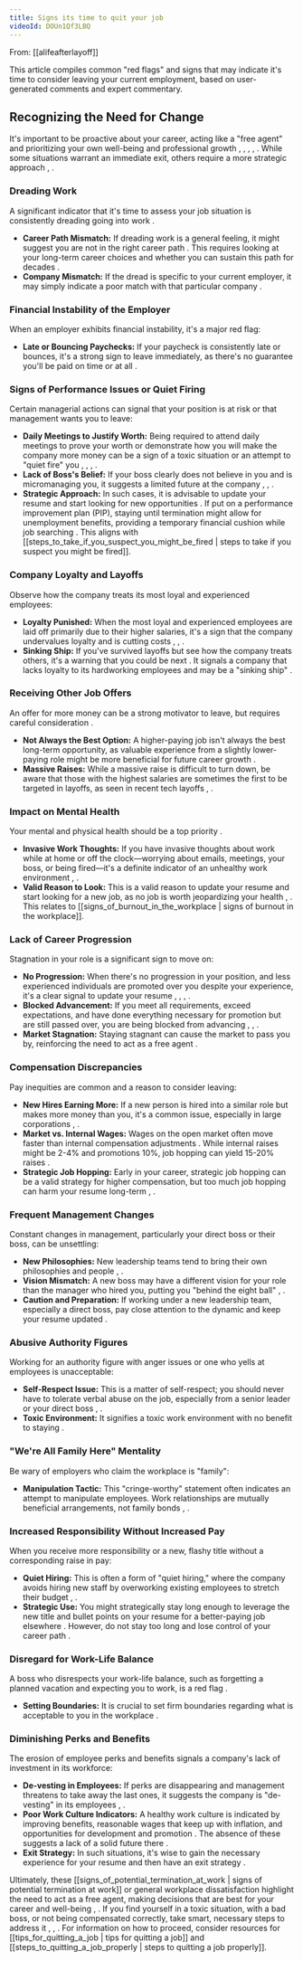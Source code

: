 ```yaml
---
title: Signs its time to quit your job
videoId: DOUn1Qf3LBQ
---
```


From: [[alifeafterlayoff]] <br/> 

This article compiles common "red flags" and signs that may indicate it's time to consider leaving your current employment, based on user-generated comments and expert commentary.

## Recognizing the Need for Change

It's important to be proactive about your career, acting like a "free agent" and prioritizing your own well-being and professional growth <a class="yt-timestamp" data-t="00:03:32"></a>, <a class="yt-timestamp" data-t="00:07:04"></a>, <a class="yt-timestamp" data-t="00:10:00"></a>, <a class="yt-timestamp" data-t="00:10:06"></a>, <a class="yt-timestamp" data-t="00:13:32"></a>. While some situations warrant an immediate exit, others require a more strategic approach <a class="yt-timestamp" data-t="00:00:59"></a>, <a class="yt-timestamp" data-t="00:01:05"></a>.

### Dreading Work

A significant indicator that it's time to assess your job situation is consistently dreading going into work <a class="yt-timestamp" data-t="00:01:20"></a>.
*   **Career Path Mismatch:** If dreading work is a general feeling, it might suggest you are not in the right career path <a class="yt-timestamp" data-t="00:01:22"></a>. This requires looking at your long-term career choices and whether you can sustain this path for decades <a class="yt-timestamp" data-t="00:01:37"></a>.
*   **Company Mismatch:** If the dread is specific to your current employer, it may simply indicate a poor match with that particular company <a class="yt-timestamp" data-t="00:01:30"></a>.

### Financial Instability of the Employer

When an employer exhibits financial instability, it's a major red flag:
*   **Late or Bouncing Paychecks:** If your paycheck is consistently late or bounces, it's a strong sign to leave immediately, as there's no guarantee you'll be paid on time or at all <a class="yt-timestamp" data-t="00:01:57"></a>.

### Signs of Performance Issues or Quiet Firing

Certain managerial actions can signal that your position is at risk or that management wants you to leave:
*   **Daily Meetings to Justify Worth:** Being required to attend daily meetings to prove your worth or demonstrate how you will make the company more money can be a sign of a toxic situation or an attempt to "quiet fire" you <a class="yt-timestamp" data-t="00:02:08"></a>, <a class="yt-timestamp" data-t="00:02:24"></a>, <a class="yt-timestamp" data-t="00:02:31"></a>, <a class="yt-timestamp" data-t="00:02:35"></a>.
*   **Lack of Boss's Belief:** If your boss clearly does not believe in you and is micromanaging you, it suggests a limited future at the company <a class="yt-timestamp" data-t="00:02:37"></a>, <a class="yt-timestamp" data-t="00:02:42"></a>, <a class="yt-timestamp" data-t="00:02:46"></a>.
*   **Strategic Approach:** In such cases, it is advisable to update your resume and start looking for new opportunities <a class="yt-timestamp" data-t="00:02:50"></a>. If put on a performance improvement plan (PIP), staying until termination might allow for unemployment benefits, providing a temporary financial cushion while job searching <a class="yt-timestamp" data-t="00:02:57"></a>. This aligns with [[steps_to_take_if_you_suspect_you_might_be_fired | steps to take if you suspect you might be fired]].

### Company Loyalty and Layoffs

Observe how the company treats its most loyal and experienced employees:
*   **Loyalty Punished:** When the most loyal and experienced employees are laid off primarily due to their higher salaries, it's a sign that the company undervalues loyalty and is cutting costs <a class="yt-timestamp" data-t="00:03:20"></a>, <a class="yt-timestamp" data-t="00:03:30"></a>, <a class="yt-timestamp" data-t="00:03:38"></a>.
*   **Sinking Ship:** If you've survived layoffs but see how the company treats others, it's a warning that you could be next <a class="yt-timestamp" data-t="00:04:09"></a>. It signals a company that lacks loyalty to its hardworking employees and may be a "sinking ship" <a class="yt-timestamp" data-t="00:04:25"></a>.

### Receiving Other Job Offers

An offer for more money can be a strong motivator to leave, but requires careful consideration <a class="yt-timestamp" data-t="00:04:35"></a>.
*   **Not Always the Best Option:** A higher-paying job isn't always the best long-term opportunity, as valuable experience from a slightly lower-paying role might be more beneficial for future career growth <a class="yt-timestamp" data-t="00:04:48"></a>.
*   **Massive Raises:** While a massive raise is difficult to turn down, be aware that those with the highest salaries are sometimes the first to be targeted in layoffs, as seen in recent tech layoffs <a class="yt-timestamp" data-t="00:05:07"></a>, <a class="yt-timestamp" data-t="00:05:11"></a>.

### Impact on Mental Health

Your mental and physical health should be a top priority <a class="yt-timestamp" data-t="00:05:52"></a>.
*   **Invasive Work Thoughts:** If you have invasive thoughts about work while at home or off the clock—worrying about emails, meetings, your boss, or being fired—it's a definite indicator of an unhealthy work environment <a class="yt-timestamp" data-t="00:05:29"></a>, <a class="yt-timestamp" data-t="00:05:43"></a>.
*   **Valid Reason to Look:** This is a valid reason to update your resume and start looking for a new job, as no job is worth jeopardizing your health <a class="yt-timestamp" data-t="00:05:47"></a>, <a class="yt-timestamp" data-t="00:05:55"></a>. This relates to [[signs_of_burnout_in_the_workplace | signs of burnout in the workplace]].

### Lack of Career Progression

Stagnation in your role is a significant sign to move on:
*   **No Progression:** When there's no progression in your position, and less experienced individuals are promoted over you despite your experience, it's a clear signal to update your resume <a class="yt-timestamp" data-t="00:05:58"></a>, <a class="yt-timestamp" data-t="00:06:01"></a>, <a class="yt-timestamp" data-t="00:06:44"></a>, <a class="yt-timestamp" data-t="00:06:48"></a>.
*   **Blocked Advancement:** If you meet all requirements, exceed expectations, and have done everything necessary for promotion but are still passed over, you are being blocked from advancing <a class="yt-timestamp" data-t="00:06:26"></a>, <a class="yt-timestamp" data-t="00:06:33"></a>, <a class="yt-timestamp" data-t="00:06:52"></a>.
*   **Market Stagnation:** Staying stagnant can cause the market to pass you by, reinforcing the need to act as a free agent <a class="yt-timestamp" data-t="00:07:00"></a>.

### Compensation Discrepancies

Pay inequities are common and a reason to consider leaving:
*   **New Hires Earning More:** If a new person is hired into a similar role but makes more money than you, it's a common issue, especially in large corporations <a class="yt-timestamp" data-t="00:07:10"></a>, <a class="yt-timestamp" data-t="00:07:15"></a>.
*   **Market vs. Internal Wages:** Wages on the open market often move faster than internal compensation adjustments <a class="yt-timestamp" data-t="00:07:23"></a>. While internal raises might be 2-4% and promotions 10%, job hopping can yield 15-20% raises <a class="yt-timestamp" data-t="00:07:51"></a>.
*   **Strategic Job Hopping:** Early in your career, strategic job hopping can be a valid strategy for higher compensation, but too much job hopping can harm your resume long-term <a class="yt-timestamp" data-t="00:08:10"></a>, <a class="yt-timestamp" data-t="00:08:16"></a>.

### Frequent Management Changes

Constant changes in management, particularly your direct boss or their boss, can be unsettling:
*   **New Philosophies:** New leadership teams tend to bring their own philosophies and people <a class="yt-timestamp" data-t="00:08:28"></a>, <a class="yt-timestamp" data-t="00:08:30"></a>.
*   **Vision Mismatch:** A new boss may have a different vision for your role than the manager who hired you, putting you "behind the eight ball" <a class="yt-timestamp" data-t="00:08:39"></a>, <a class="yt-timestamp" data-t="00:08:49"></a>.
*   **Caution and Preparation:** If working under a new leadership team, especially a direct boss, pay close attention to the dynamic and keep your resume updated <a class="yt-timestamp" data-t="00:09:05"></a>.

### Abusive Authority Figures

Working for an authority figure with anger issues or one who yells at employees is unacceptable:
*   **Self-Respect Issue:** This is a matter of self-respect; you should never have to tolerate verbal abuse on the job, especially from a senior leader or your direct boss <a class="yt-timestamp" data-t="00:09:16"></a>, <a class="yt-timestamp" data-t="00:09:20"></a>.
*   **Toxic Environment:** It signifies a toxic work environment with no benefit to staying <a class="yt-timestamp" data-t="00:09:29"></a>.

### "We're All Family Here" Mentality

Be wary of employers who claim the workplace is "family":
*   **Manipulation Tactic:** This "cringe-worthy" statement often indicates an attempt to manipulate employees. Work relationships are mutually beneficial arrangements, not family bonds <a class="yt-timestamp" data-t="00:09:37"></a>, <a class="yt-timestamp" data-t="00:09:51"></a>.

### Increased Responsibility Without Increased Pay

When you receive more responsibility or a new, flashy title without a corresponding raise in pay:
*   **Quiet Hiring:** This is often a form of "quiet hiring," where the company avoids hiring new staff by overworking existing employees to stretch their budget <a class="yt-timestamp" data-t="00:10:04"></a>, <a class="yt-timestamp" data-t="00:10:12"></a>.
*   **Strategic Use:** You might strategically stay long enough to leverage the new title and bullet points on your resume for a better-paying job elsewhere <a class="yt-timestamp" data-t="00:10:17"></a>. However, do not stay too long and lose control of your career path <a class="yt-timestamp" data-t="00:10:29"></a>.

### Disregard for Work-Life Balance

A boss who disrespects your work-life balance, such as forgetting a planned vacation and expecting you to work, is a red flag <a class="yt-timestamp" data-t="00:10:37"></a>.
*   **Setting Boundaries:** It is crucial to set firm boundaries regarding what is acceptable to you in the workplace <a class="yt-timestamp" data-t="00:10:47"></a>.

### Diminishing Perks and Benefits

The erosion of employee perks and benefits signals a company's lack of investment in its workforce:
*   **De-vesting in Employees:** If perks are disappearing and management threatens to take away the last ones, it suggests the company is "de-vesting" in its employees <a class="yt-timestamp" data-t="00:10:54"></a>, <a class="yt-timestamp" data-t="00:10:59"></a>.
*   **Poor Work Culture Indicators:** A healthy work culture is indicated by improving benefits, reasonable wages that keep up with inflation, and opportunities for development and promotion <a class="yt-timestamp" data-t="00:11:06"></a>. The absence of these suggests a lack of a solid future there <a class="yt-timestamp" data-t="00:11:15"></a>.
*   **Exit Strategy:** In such situations, it's wise to gain the necessary experience for your resume and then have an exit strategy <a class="yt-timestamp" data-t="00:11:21"></a>.

Ultimately, these [[signs_of_potential_termination_at_work | signs of potential termination at work]] or general workplace dissatisfaction highlight the need to act as a free agent, making decisions that are best for your career and well-being <a class="yt-timestamp" data-t="00:11:32"></a>, <a class="yt-timestamp" data-t="00:11:35"></a>. If you find yourself in a toxic situation, with a bad boss, or not being compensated correctly, take smart, necessary steps to address it <a class="yt-timestamp" data-t="00:11:37"></a>, <a class="yt-timestamp" data-t="00:11:42"></a>, <a class="yt-timestamp" data-t="00:11:45"></a>. For information on how to proceed, consider resources for [[tips_for_quitting_a_job | tips for quitting a job]] and [[steps_to_quitting_a_job_properly | steps to quitting a job properly]].